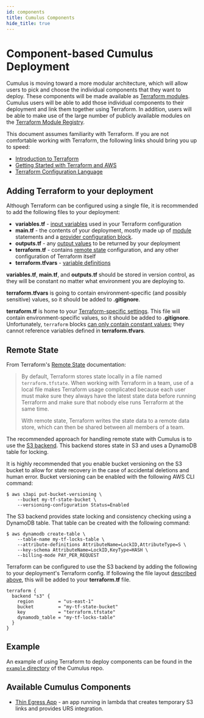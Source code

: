 ```yaml
---
id: components
title: Cumulus Components
hide_title: true
---
```


# Component-based Cumulus Deployment

Cumulus is moving toward a more modular architecture, which will allow users to
pick and choose the individual components that they want to deploy. These
components will be made available as [Terraform modules](https://www.terraform.io/docs/modules/index.html).
Cumulus users will be able to add those individual components to their
deployment and link them together using Terraform. In addition, users will be
able to make use of the large number of publicly available modules on the [Terraform Module Registry](https://registry.terraform.io/).

This document assumes familiarity with Terraform. If you are not comfortable
working with Terraform, the following links should bring you up to speed:

* [Introduction to Terraform](https://www.terraform.io/intro/index.html)
* [Getting Started with Terraform and AWS](https://learn.hashicorp.com/terraform/?track=getting-started#getting-started)
* [Terraform Configuration Language](https://www.terraform.io/docs/configuration/index.html)

## Adding Terraform to your deployment

Although Terraform can be configured using a single file, it is recommended to
add the following files to your deployment:

* **variables.tf** - [input variables](https://www.terraform.io/docs/configuration/variables.html)
  used in your Terraform configuration
* **main.tf** - the contents of your deployment, mostly made up of
  [module](https://www.terraform.io/docs/configuration/modules.html#calling-a-child-module)
  statements and a
  [provider configuration block](https://www.terraform.io/docs/configuration/providers.html#provider-configuration).
* **outputs.tf** - any [output values](https://www.terraform.io/docs/configuration/outputs.html)
  to be returned by your deployment
* **terraform.tf** - contains [remote state](#remote-state) configuration, and
  any other configuration of Terraform itself
* **terraform.tfvars** -
  [variable definitions](https://www.terraform.io/docs/configuration/variables.html#variable-definitions-tfvars-files)

**variables.tf**, **main.tf**, and **outputs.tf** should be stored in version
control, as they will be constant no matter what environment you are deploying
to.

**terraform.tfvars** is going to contain environment-specific (and possibly
sensitive) values, so it should be added to **.gitignore**.

**terraform.tf** is home to your
[Terraform-specific settings](https://www.terraform.io/docs/configuration/terraform.html).
This file will contain environment-specific values, so it should be added to
**.gitignore**. Unfortunately, `terraform` blocks
[can only contain constant values](https://www.terraform.io/docs/configuration/terraform.html#terraform-block-syntax);
they cannot reference variables defined in **terraform.tfvars**.

## Remote State

From Terraform's [Remote State](https://www.terraform.io/docs/state/remote.html)
documentation:

> By default, Terraform stores state locally in a file named `terraform.tfstate`.
> When working with Terraform in a team, use of a local file makes Terraform
> usage complicated because each user must make sure they always have the latest
> state data before running Terraform and make sure that nobody else runs
> Terraform at the same time.
>
> With remote state, Terraform writes the state data to a remote data store,
> which can then be shared between all members of a team.

The recommended approach for handling remote state with Cumulus is to use the [S3 backend](https://www.terraform.io/docs/backends/types/s3.html).
This backend stores state in S3 and uses a DynamoDB table for locking.

It is highly recommended that you enable bucket versioning on the S3 bucket to
allow for state recovery in the case of accidental deletions and human error.
Bucket versioning can be enabled with the following AWS CLI command:

```shell
$ aws s3api put-bucket-versioning \
    --bucket my-tf-state-bucket \
    --versioning-configuration Status=Enabled
```

The S3 backend provides state locking and consistency checking using a DynamoDB
table. That table can be created with the following command:

```shell
$ aws dynamodb create-table \
    --table-name my-tf-locks-table \
    --attribute-definitions AttributeName=LockID,AttributeType=S \
    --key-schema AttributeName=LockID,KeyType=HASH \
    --billing-mode PAY_PER_REQUEST
```

Terraform can be configured to use the S3 backend by adding the following to
your deployment's Terraform config. If following the file layout [described above](#adding-terraform-to-your-deployment),
this will be added to your **terraform.tf** file.

```hcl
terraform {
  backend "s3" {
    region         = "us-east-1"
    bucket         = "my-tf-state-bucket"
    key            = "terraform.tfstate"
    dynamodb_table = "my-tf-locks-table"
  }
}
```

## Example

An example of using Terraform to deploy components can be found in the [`example` directory](https://github.com/nasa/cumulus/tree/master/example)
of the Cumulus repo.

## Available Cumulus Components

* [Thin Egress App](https://github.com/asfadmin/thin-egress-app) - an app
  running in lambda that creates temporary S3 links and provides URS
  integration.
